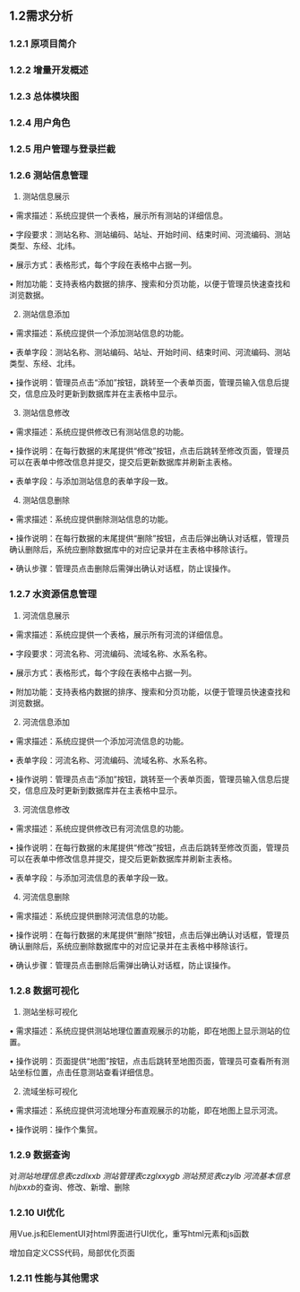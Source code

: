 ## 1.2需求分析
### 1.2.1 原项目简介
### 1.2.2 增量开发概述
### 1.2.3 总体模块图
### 1.2.4 用户角色
### 1.2.5 用户管理与登录拦截
### 1.2.6 测站信息管理

1. 测站信息展示

•	需求描述：系统应提供一个表格，展示所有测站的详细信息。

•	字段要求：测站名称、测站编码、站址、开始时间、结束时间、河流编码、测站类型、东经、北纬。

•	展示方式：表格形式，每个字段在表格中占据一列。

•	附加功能：支持表格内数据的排序、搜索和分页功能，以便于管理员快速查找和浏览数据。

2. 测站信息添加

•	需求描述：系统应提供一个添加测站信息的功能。

•	表单字段：测站名称、测站编码、站址、开始时间、结束时间、河流编码、测站类型、东经、北纬。

•	操作说明：管理员点击“添加”按钮，跳转至一个表单页面，管理员输入信息后提交，信息应及时更新到数据库并在主表格中显示。

3. 测站信息修改

•	需求描述：系统应提供修改已有测站信息的功能。

•	操作说明：在每行数据的末尾提供“修改”按钮，点击后跳转至修改页面，管理员可以在表单中修改信息并提交，提交后更新数据库并刷新主表格。

•	表单字段：与添加测站信息的表单字段一致。

4. 测站信息删除

•	需求描述：系统应提供删除测站信息的功能。

•	操作说明：在每行数据的末尾提供“删除”按钮，点击后弹出确认对话框，管理员确认删除后，系统应删除数据库中的对应记录并在主表格中移除该行。

•	确认步骤：管理员点击删除后需弹出确认对话框，防止误操作。

### 1.2.7 水资源信息管理

1. 河流信息展示

•	需求描述：系统应提供一个表格，展示所有河流的详细信息。

•	字段要求：河流名称、河流编码、流域名称、水系名称。

•	展示方式：表格形式，每个字段在表格中占据一列。

•	附加功能：支持表格内数据的排序、搜索和分页功能，以便于管理员快速查找和浏览数据。

2. 河流信息添加

•	需求描述：系统应提供一个添加河流信息的功能。

•	表单字段：河流名称、河流编码、流域名称、水系名称。

•	操作说明：管理员点击“添加”按钮，跳转至一个表单页面，管理员输入信息后提交，信息应及时更新到数据库并在主表格中显示。

3. 河流信息修改

•	需求描述：系统应提供修改已有河流信息的功能。

•	操作说明：在每行数据的末尾提供“修改”按钮，点击后跳转至修改页面，管理员可以在表单中修改信息并提交，提交后更新数据库并刷新主表格。

•	表单字段：与添加河流信息的表单字段一致。

4. 河流信息删除

•	需求描述：系统应提供删除河流信息的功能。

•	操作说明：在每行数据的末尾提供“删除”按钮，点击后弹出确认对话框，管理员确认删除后，系统应删除数据库中的对应记录并在主表格中移除该行。

•	确认步骤：管理员点击删除后需弹出确认对话框，防止误操作。

### 1.2.8 数据可视化
1. 测站坐标可视化

•	需求描述：系统应提供测站地理位置直观展示的功能，即在地图上显示测站的位置。

•	操作说明：页面提供“地图”按钮，点击后跳转至地图页面，管理员可查看所有测站坐标位置，点击任意测站查看详细信息。

2. 流域坐标可视化

•	需求描述：系统应提供河流地理分布直观展示的功能，即在地图上显示河流。

•	操作说明：操作个集贸。

### 1.2.9 数据查询
对*测站地理信息表czdlxxb*  *测站管理表czglxxygb*  *测站预览表czylb*  *河流基本信息hljbxxb*的查询、修改、新增、删除
### 1.2.10 UI优化
用Vue.js和ElementUI对html界面进行UI优化，重写html元素和js函数

增加自定义CSS代码，局部优化页面
### 1.2.11 性能与其他需求
